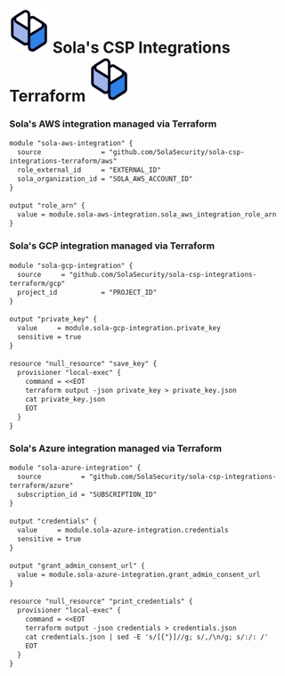 # ![Sola Logo](sola.png) Sola's CSP Integrations Terraform ![Sola Logo](sola.png)


### Sola's AWS integration managed via Terraform

```hcl-terraform
module "sola-aws-integration" {
  source               = "github.com/SolaSecurity/sola-csp-integrations-terraform/aws"
  role_external_id     = "EXTERNAL_ID"
  sola_organization_id = "SOLA_AWS_ACCOUNT_ID"
}

output "role_arn" {
  value = module.sola-aws-integration.sola_aws_integration_role_arn
}
```


### Sola's GCP integration managed via Terraform

```hcl-terraform
module "sola-gcp-integration" {
  source     = "github.com/SolaSecurity/sola-csp-integrations-terraform/gcp"
  project_id           = "PROJECT_ID"
}

output "private_key" {
  value     = module.sola-gcp-integration.private_key
  sensitive = true
}

resource "null_resource" "save_key" {
  provisioner "local-exec" {
    command = <<EOT
    terraform output -json private_key > private_key.json
    cat private_key.json
    EOT
  }
}
```


### Sola's Azure integration managed via Terraform

```hcl-terraform
module "sola-azure-integration" {
  source          = "github.com/SolaSecurity/sola-csp-integrations-terraform/azure"
  subscription_id = "SUBSCRIPTION_ID"
}

output "credentials" {
  value     = module.sola-azure-integration.credentials
  sensitive = true
}

output "grant_admin_consent_url" {
  value = module.sola-azure-integration.grant_admin_consent_url
}

resource "null_resource" "print_credentials" {
  provisioner "local-exec" {
    command = <<EOT
    terraform output -json credentials > credentials.json
    cat credentials.json | sed -E 's/[{"}]//g; s/,/\n/g; s/:/: /'
    EOT
  }
}
```
